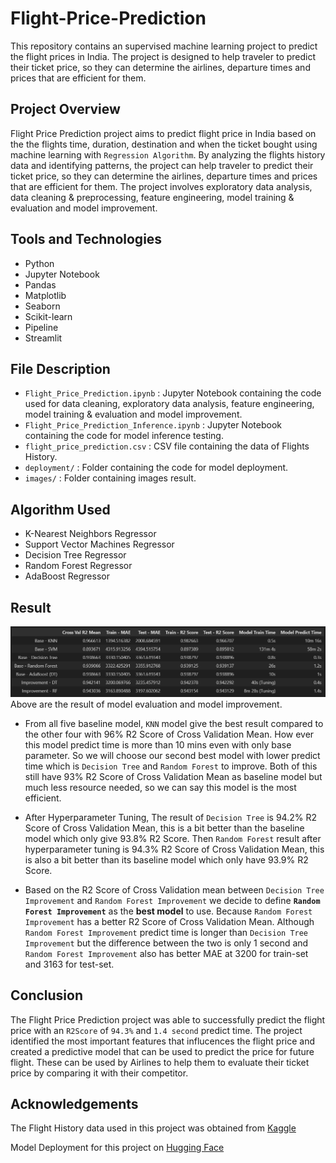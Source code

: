 # Flight-Price-Prediction
This repository contains an supervised machine learning project to predict the flight prices in India. The project is designed to help traveler to predict their ticket price, so they can determine the airlines, departure times and prices that are efficient for them.

## Project Overview
Flight Price Prediction project aims to predict flight price in India based on the the flights time, duration, destination and when the ticket bought using machine learning with `Regression Algorithm`. By analyzing the flights history data and identifying patterns, the project can help traveler to predict their ticket price, so they can determine the airlines, departure times and prices that are efficient for them. The project involves exploratory data analysis, data cleaning & preprocessing, feature engineering, model training & evaluation and model improvement.

## Tools and Technologies
- Python
- Jupyter Notebook
- Pandas
- Matplotlib
- Seaborn
- Scikit-learn
- Pipeline
- Streamlit

## File Description
- `Flight_Price_Prediction.ipynb` : Jupyter Notebook containing the code used for data cleaning, exploratory data analysis, feature engineering, model training & evaluation and model improvement.
- `Flight_Price_Prediction_Inference.ipynb` : Jupyter Notebook containing the code for model inference testing.
- `flight_price_prediction.csv` : CSV file containing the data of Flights History.
- `deployment/` : Folder containing the code for model deployment.
- `images/` : Folder containing images result.

## Algorithm Used
- K-Nearest Neighbors Regressor
- Support Vector Machines Regressor
- Decision Tree Regressor
- Random Forest Regressor
- AdaBoost Regressor

## Result
![Model Result](./images/01_model_result.png)  
Above are the result of model evaluation and model improvement.

- From all five baseline model, `KNN` model give the best result compared to the other four with 96% R2 Score of Cross Validation Mean. How ever this model predict time is more than 10 mins even with only base parameter. So we will choose our second best model with lower predict time which is `Decision Tree` and `Random Forest` to improve. Both of this still have 93% R2 Score of Cross Validation Mean as baseline model but much less resource needed, so we can say this model is the most efficient.

- After Hyperparameter Tuning, The result of `Decision Tree` is 94.2% R2 Score of Cross Validation Mean, this is a bit better than the baseline model which only give 93.8% R2 Score. Then `Random Forest` result after hyperparameter tuning is 94.3% R2 Score of Cross Validation Mean, this is also a bit better than its baseline model which only have 93.9% R2 Score.

- Based on the R2 Score of Cross Validation mean between `Decision Tree Improvement` and `Random Forest Improvement` we decide to define **`Random Forest Improvement`** as the **best model** to use. Because `Random Forest Improvement` has a better R2 Score of Cross Validation Mean. Although `Random Forest Improvement` predict time is longer than `Decision Tree Improvement` but the difference between the two is only 1 second and `Random Forest Improvement` also has better MAE at 3200 for train-set and 3163 for test-set.

## Conclusion
The Flight Price Prediction project was able to successfully predict the flight price with an `R2Score` of `94.3%` and `1.4 second` predict time. The project identified the most important features that influcences the flight price and created a predictive model that can be used to predict the price for future flight. These can be used by Airlines to help them to evaluate their ticket price by comparing it with their competitor.

## Acknowledgements
The Flight History data used in this project was obtained from [Kaggle](https://www.kaggle.com/datasets/shubhambathwal/flight-price-prediction)

Model Deployment for this project on [Hugging Face](https://huggingface.co/spaces/gilangw/flight_price_predictor)

